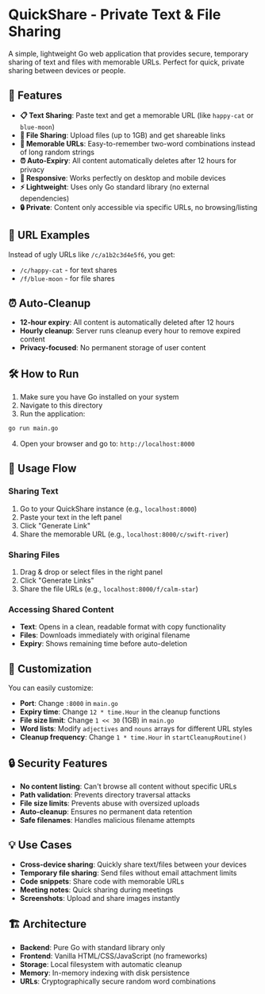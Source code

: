# QuickShare - Private Text & File Sharing

A simple, lightweight Go web application that provides secure, temporary sharing of text and files with memorable URLs. Perfect for quick, private sharing between devices or people.

## 🚀 Features

- **📋 Text Sharing**: Paste text and get a memorable URL (like `happy-cat` or `blue-moon`)
- **📁 File Sharing**: Upload files (up to 1GB) and get shareable links
- **🔗 Memorable URLs**: Easy-to-remember two-word combinations instead of long random strings
- **⏰ Auto-Expiry**: All content automatically deletes after 12 hours for privacy
- **📱 Responsive**: Works perfectly on desktop and mobile devices
- **⚡ Lightweight**: Uses only Go standard library (no external dependencies)
- **🔒 Private**: Content only accessible via specific URLs, no browsing/listing

## 🎯 URL Examples

Instead of ugly URLs like `/c/a1b2c3d4e5f6`, you get:
- `/c/happy-cat` - for text shares
- `/f/blue-moon` - for file shares

## ⏰ Auto-Cleanup

- **12-hour expiry**: All content is automatically deleted after 12 hours
- **Hourly cleanup**: Server runs cleanup every hour to remove expired content
- **Privacy-focused**: No permanent storage of user content

## 🛠️ How to Run

1. Make sure you have Go installed on your system
2. Navigate to this directory
3. Run the application:

```bash
go run main.go
```

4. Open your browser and go to: `http://localhost:8000`




## 📖 Usage Flow

### Sharing Text
1. Go to your QuickShare instance (e.g., `localhost:8000`)
2. Paste your text in the left panel
3. Click "Generate Link"
4. Share the memorable URL (e.g., `localhost:8000/c/swift-river`)

### Sharing Files
1. Drag & drop or select files in the right panel
2. Click "Generate Links"
3. Share the file URLs (e.g., `localhost:8000/f/calm-star`)

### Accessing Shared Content
- **Text**: Opens in a clean, readable format with copy functionality
- **Files**: Downloads immediately with original filename
- **Expiry**: Shows remaining time before auto-deletion

## 🔧 Customization

You can easily customize:
- **Port**: Change `:8000` in `main.go`
- **Expiry time**: Change `12 * time.Hour` in the cleanup functions
- **File size limit**: Change `1 << 30` (1GB) in `main.go`
- **Word lists**: Modify `adjectives` and `nouns` arrays for different URL styles
- **Cleanup frequency**: Change `1 * time.Hour` in `startCleanupRoutine()`

## 🔒 Security Features

- **No content listing**: Can't browse all content without specific URLs
- **Path validation**: Prevents directory traversal attacks  
- **File size limits**: Prevents abuse with oversized uploads
- **Auto-cleanup**: Ensures no permanent data retention
- **Safe filenames**: Handles malicious filename attempts

## 💡 Use Cases

- **Cross-device sharing**: Quickly share text/files between your devices
- **Temporary file sharing**: Send files without email attachment limits
- **Code snippets**: Share code with memorable URLs
- **Meeting notes**: Quick sharing during meetings
- **Screenshots**: Upload and share images instantly

## 🏗️ Architecture

- **Backend**: Pure Go with standard library only
- **Frontend**: Vanilla HTML/CSS/JavaScript (no frameworks)
- **Storage**: Local filesystem with automatic cleanup
- **Memory**: In-memory indexing with disk persistence
- **URLs**: Cryptographically secure random word combinations 